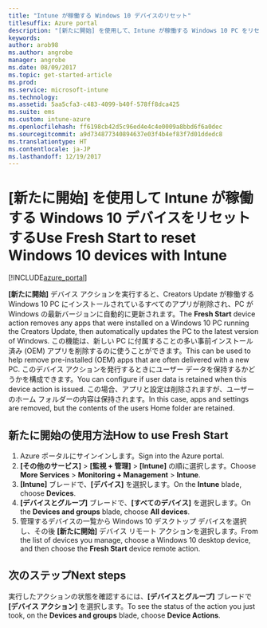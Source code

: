 ```yaml
---
title: "Intune が稼働する Windows 10 デバイスのリセット"
titlesuffix: Azure portal
description: "[新たに開始] を使用して、Intune が稼働する Windows 10 PC をリセットする方法について説明します。\""
keywords: 
author: arob98
ms.author: angrobe
manager: angrobe
ms.date: 08/09/2017
ms.topic: get-started-article
ms.prod: 
ms.service: microsoft-intune
ms.technology: 
ms.assetid: 5aa5cfa3-c483-4099-b40f-578ff8dca425
ms.suite: ems
ms.custom: intune-azure
ms.openlocfilehash: ff6198cb42d5c96ed4e4c4e0009a8bbd6f6a0dec
ms.sourcegitcommit: a9d734877340894637e03f4b4ef83f7d01ddedc8
ms.translationtype: HT
ms.contentlocale: ja-JP
ms.lasthandoff: 12/19/2017
---
```

# <a name="use-fresh-start-to-reset-windows-10-devices-with-intune"></a><span data-ttu-id="7e238-103">[新たに開始] を使用して Intune が稼働する Windows 10 デバイスをリセットする</span><span class="sxs-lookup"><span data-stu-id="7e238-103">Use Fresh Start to reset Windows 10 devices with Intune</span></span>


[!INCLUDE[azure_portal](./includes/azure_portal.md)]

<span data-ttu-id="7e238-104">**[新たに開始]** デバイス アクションを実行すると、Creators Update が稼働する Windows 10 PC にインストールされているすべてのアプリが削除され、PC が Windows の最新バージョンに自動的に更新されます。</span><span class="sxs-lookup"><span data-stu-id="7e238-104">The **Fresh Start** device action removes any apps that were installed on a Windows 10 PC running the Creators Update, then automatically updates the PC to the latest version of Windows.</span></span>
<span data-ttu-id="7e238-105">この機能は、新しい PC に付属することの多い事前インストール済み (OEM) アプリを削除するのに使うことができます。</span><span class="sxs-lookup"><span data-stu-id="7e238-105">This can be used to help remove pre-installed (OEM) apps that are often delivered with a new PC.</span></span> <span data-ttu-id="7e238-106">このデバイス アクションを発行するときにユーザー データを保持するかどうかを構成できます。</span><span class="sxs-lookup"><span data-stu-id="7e238-106">You can configure if user data is retained when this device action is issued.</span></span> <span data-ttu-id="7e238-107">この場合、アプリと設定は削除されますが、ユーザーのホーム フォルダーの内容は保持されます。</span><span class="sxs-lookup"><span data-stu-id="7e238-107">In this case, apps and settings are removed, but the contents of the users Home folder are retained.</span></span>

## <a name="how-to-use-fresh-start"></a><span data-ttu-id="7e238-108">新たに開始の使用方法</span><span class="sxs-lookup"><span data-stu-id="7e238-108">How to use Fresh Start</span></span>

1. <span data-ttu-id="7e238-109">Azure ポータルにサインインします。</span><span class="sxs-lookup"><span data-stu-id="7e238-109">Sign into the Azure portal.</span></span>
2. <span data-ttu-id="7e238-110">**[その他のサービス]** > **[監視 + 管理]** > **[Intune]** の順に選択します。</span><span class="sxs-lookup"><span data-stu-id="7e238-110">Choose **More Services** > **Monitoring + Management** > **Intune**.</span></span>
3. <span data-ttu-id="7e238-111">**[Intune]** ブレードで、**[デバイス]** を選択します。</span><span class="sxs-lookup"><span data-stu-id="7e238-111">On the **Intune** blade, choose **Devices**.</span></span>
4. <span data-ttu-id="7e238-112">**[デバイスとグループ]** ブレードで、**[すべてのデバイス]** を選択します。</span><span class="sxs-lookup"><span data-stu-id="7e238-112">On the **Devices and groups** blade, choose **All devices**.</span></span>
5. <span data-ttu-id="7e238-113">管理するデバイスの一覧から Windows 10 デスクトップ デバイスを選択し、その後 **[新たに開始]** デバイス リモート アクションを選択します。</span><span class="sxs-lookup"><span data-stu-id="7e238-113">From the list of devices you manage, choose a Windows 10 desktop device, and then choose the **Fresh Start** device remote action.</span></span>

## <a name="next-steps"></a><span data-ttu-id="7e238-114">次のステップ</span><span class="sxs-lookup"><span data-stu-id="7e238-114">Next steps</span></span>

<span data-ttu-id="7e238-115">実行したアクションの状態を確認するには、**[デバイスとグループ]** ブレードで **[デバイス アクション]** を選択します。</span><span class="sxs-lookup"><span data-stu-id="7e238-115">To see the status of the action you just took, on the **Devices and groups** blade, choose **Device Actions**.</span></span>

